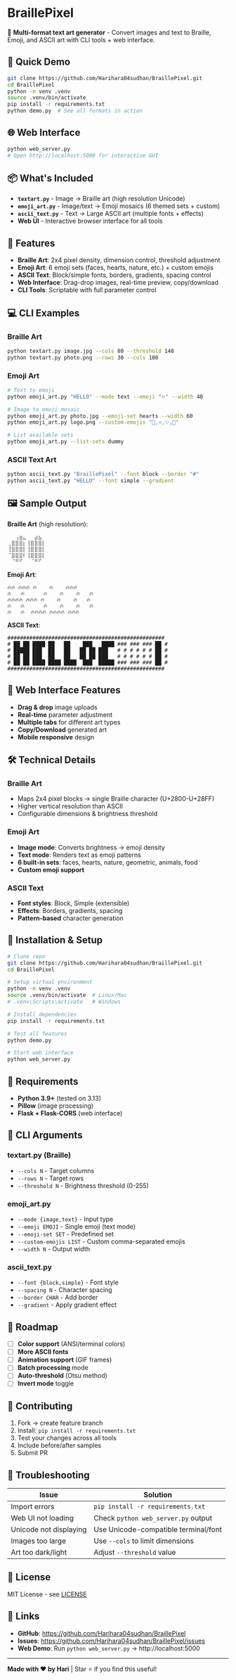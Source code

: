 # BraillePixel

<!-- Badges -->
<!-- Uncomment / replace after publishing to PyPI or adding CI -->
<!-- ![License: MIT](https://img.shields.io/badge/License-MIT-green.svg) -->
<!-- ![Python Versions](https://img.shields.io/badge/python-3.9+-blue.svg) -->

🎨 **Multi-format text art generator** - Convert images and text to Braille, Emoji, and ASCII art with CLI tools + web interface.

## 🚀 Quick Demo
```bash
git clone https://github.com/Harihara04sudhan/BraillePixel.git
cd BraillePixel
python -m venv .venv
source .venv/bin/activate
pip install -r requirements.txt
python demo.py  # See all formats in action
```

## 🌐 Web Interface
```bash
python web_server.py
# Open http://localhost:5000 for interactive GUI
```

## 📦 What's Included
- **`textart.py`** - Image → Braille art (high resolution Unicode)
- **`emoji_art.py`** - Image/text → Emoji mosaics (6 themed sets + custom)
- **`ascii_text.py`** - Text → Large ASCII art (multiple fonts + effects)
- **Web UI** - Interactive browser interface for all tools

## 🎯 Features
- **Braille Art**: 2x4 pixel density, dimension control, threshold adjustment
- **Emoji Art**: 6 emoji sets (faces, hearts, nature, etc.) + custom emojis
- **ASCII Text**: Block/simple fonts, borders, gradients, spacing control
- **Web Interface**: Drag-drop images, real-time preview, copy/download
- **CLI Tools**: Scriptable with full parameter control

## 💻 CLI Examples

### Braille Art
```bash
python textart.py image.jpg --cols 80 --threshold 140
python textart.py photo.png --rows 30 --cols 100
```

### Emoji Art
```bash
# Text to emoji
python emoji_art.py "HELLO" --mode text --emoji "🔥" --width 40

# Image to emoji mosaic
python emoji_art.py photo.jpg --emoji-set hearts --width 60
python emoji_art.py logo.png --custom-emojis "🌟,⭐,✨,💫"

# List available sets
python emoji_art.py --list-sets dummy
```

### ASCII Text Art
```bash
python ascii_text.py "BraillePixel" --font block --border "#"
python ascii_text.py "HELLO" --font simple --gradient
```

## 🖼️ Sample Output

**Braille Art** (high resolution):
```
⠀⠀⢠⣶⣄⠀⠀⣴⣦⠀⠀
⢀⣿⣿⣿⡆⢸⣿⣿⣿⡇
⢸⣿⣿⣿⡇⢸⣿⣿⣿⡇
⠈⣿⣿⣿⠇⢸⣿⣿⣿⡇
⠀⠈⠛⠋⠀⠀⠈⠛⠋⠀
```

**Emoji Art**:
```
🔥🔥 🔥🔥🔥 🔥    🔥    🔥🔥🔥  
🔥   🔥      🔥    🔥    🔥   🔥 
🔥🔥🔥🔥 🔥🔥🔥 🔥    🔥    🔥   🔥 
🔥   🔥      🔥    🔥    🔥   🔥 
🔥   🔥  🔥🔥🔥🔥 🔥🔥🔥🔥 🔥🔥🔥  
```

**ASCII Text**:
```
##################################################
# ██ ██ ████ ██   ██    ███   ████ ### ### ### ██ #
# █████ ███  ██   ██   ██ ██ ███   # # # # # # ██ #
# ██ ██ ███  ██   ██   ██ ██ ███   # # # # # # ██ #
# ██ ██ ████ ████ ████  ███  █████ ### ### ### ██ #
##################################################
```

## 🎨 Web Interface Features
- **Drag & drop** image uploads
- **Real-time** parameter adjustment
- **Multiple tabs** for different art types
- **Copy/Download** generated art
- **Mobile responsive** design

## 🛠️ Technical Details

### Braille Art
- Maps 2x4 pixel blocks → single Braille character (U+2800-U+28FF)
- Higher vertical resolution than ASCII
- Configurable dimensions & brightness threshold

### Emoji Art
- **Image mode**: Converts brightness → emoji density
- **Text mode**: Renders text as emoji patterns
- **6 built-in sets**: faces, hearts, nature, geometric, animals, food
- **Custom emoji support**

### ASCII Text
- **Font styles**: Block, Simple (extensible)
- **Effects**: Borders, gradients, spacing
- **Pattern-based** character generation

## 🔧 Installation & Setup
```bash
# Clone repo
git clone https://github.com/Harihara04sudhan/BraillePixel.git
cd BraillePixel

# Setup virtual environment
python -m venv .venv
source .venv/bin/activate  # Linux/Mac
# .venv\Scripts\activate   # Windows

# Install dependencies
pip install -r requirements.txt

# Test all features
python demo.py

# Start web interface
python web_server.py
```

## 🎯 Requirements
- **Python 3.9+** (tested on 3.13)
- **Pillow** (image processing)
- **Flask + Flask-CORS** (web interface)

## 📝 CLI Arguments

### textart.py (Braille)
- `--cols N` - Target columns
- `--rows N` - Target rows  
- `--threshold N` - Brightness threshold (0-255)

### emoji_art.py
- `--mode {image,text}` - Input type
- `--emoji EMOJI` - Single emoji (text mode)
- `--emoji-set SET` - Predefined set
- `--custom-emojis LIST` - Custom comma-separated emojis
- `--width N` - Output width

### ascii_text.py  
- `--font {block,simple}` - Font style
- `--spacing N` - Character spacing
- `--border CHAR` - Add border
- `--gradient` - Apply gradient effect

## 🔮 Roadmap
- [ ] **Color support** (ANSI/terminal colors)
- [ ] **More ASCII fonts** 
- [ ] **Animation support** (GIF frames)
- [ ] **Batch processing** mode
- [ ] **Auto-threshold** (Otsu method)
- [ ] **Invert mode** toggle

## 🤝 Contributing
1. Fork → create feature branch
2. Install: `pip install -r requirements.txt`
3. Test your changes across all tools
4. Include before/after samples
5. Submit PR

## 🐛 Troubleshooting
| Issue | Solution |
|-------|----------|
| Import errors | `pip install -r requirements.txt` |
| Web UI not loading | Check `python web_server.py` output |
| Unicode not displaying | Use Unicode-compatible terminal/font |
| Images too large | Use `--cols` to limit dimensions |
| Art too dark/light | Adjust `--threshold` value |

## 📄 License
MIT License - see [LICENSE](LICENSE)

## 🔗 Links
- **GitHub**: https://github.com/Harihara04sudhan/BraillePixel
- **Issues**: https://github.com/Harihara04sudhan/BraillePixel/issues
- **Web Demo**: Run `python web_server.py` → http://localhost:5000

---
**Made with ❤️ by Hari** | Star ⭐ if you find this useful!
